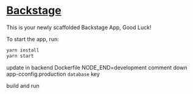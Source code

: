 # [Backstage](https://backstage.io)

This is your newly scaffolded Backstage App, Good Luck!

To start the app, run:

```sh
yarn install
yarn start
```

<!-- steps for developement environment -->

update in backend Dockerfile NODE_END=development 
comment down app-cconfig.production `database` key

build and run